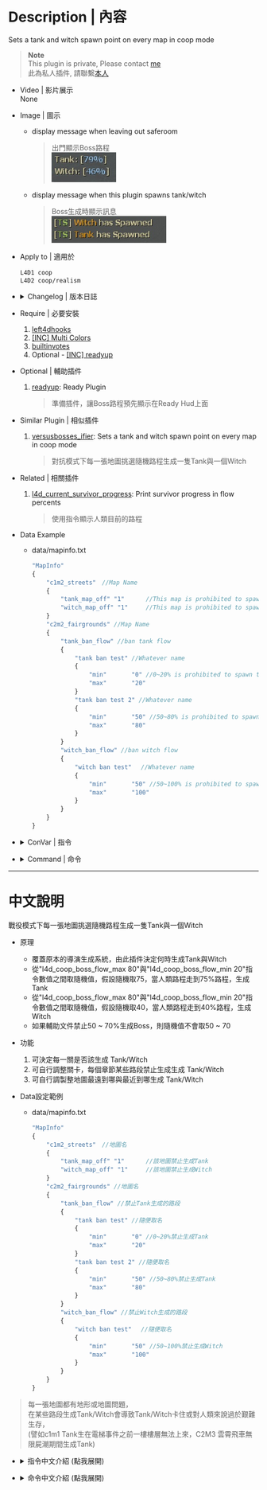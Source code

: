 # Description | 內容
Sets a tank and witch spawn point on every map in coop mode

> __Note__ <br/>
This plugin is private, Please contact [me](https://github.com/fbef0102/Game-Private_Plugin#私人插件列表-private-plugins-list)<br/>
此為私人插件, 請聯繫[本人](https://github.com/fbef0102/Game-Private_Plugin#私人插件列表-private-plugins-list)

* Video | 影片展示
<br/>None

* Image | 圖示
	* display message when leaving out saferoom
		> 出門顯示Boss路程
		<br/>![coopbosses_ifier_1](image/coopbosses_ifier_1.jpg)
	* display message when this plugin spawns tank/witch
		> Boss生成時顯示訊息
		<br/>![coopbosses_ifier_2](image/coopbosses_ifier_2.jpg)

* Apply to | 適用於
	```
	L4D1 coop
	L4D2 coop/realism
	```

* <details><summary>Changelog | 版本日誌</summary>

	* v1.4h (2023-2-11)
		* Fix plugin does not work if there is no any start safe area in some custom maps

	* v1.3
	    * Original Request by Anzu
</details>

* Require | 必要安裝
	1. [left4dhooks](https://forums.alliedmods.net/showthread.php?t=321696)
	2. [[INC] Multi Colors](https://github.com/fbef0102/L4D1_2-Plugins/releases/tag/Multi-Colors)
	3. [builtinvotes](https://github.com/L4D-Community/builtinvotes/actions)
	4. Optional - [[INC] readyup](/left4dead2/scripting/include/readyup.inc)

* Optional | 輔助插件
	1. [readyup](/Plugin_插件/Server_伺服器/readyup): Ready Plugin
		> 準備插件，讓Boss路程預先顯示在Ready Hud上面

* Similar Plugin | 相似插件
	1. [versusbosses_ifier](/Plugin_插件/Versus_對抗模式/versusbosses_ifier): Sets a tank and witch spawn point on every map in coop mode
		> 對抗模式下每一張地圖挑選隨機路程生成一隻Tank與一個Witch

* Related | 相關插件
	1. [l4d_current_survivor_progress](https://github.com/fbef0102/L4D1_2-Plugins/tree/master/l4d_current_survivor_progress): Print survivor progress in flow percents
		> 使用指令顯示人類目前的路程

* Data Example
	* data/mapinfo.txt
		```php
		"MapInfo"
		{
			"c1m2_streets"　//Map Name
			{
				"tank_map_off" "1" 		//This map is prohibited to spawn tank
				"witch_map_off" "1"	 	//This map is prohibited to spawn witch
			}
			"c2m2_fairgrounds" //Map Name
			{
				"tank_ban_flow" //ban tank flow
				{
					"tank ban test" //Whatever name
					{
						"min"		"0" //0~20% is prohibited to spawn tank
						"max"		"20"
					}
					"tank ban test 2" //Whatever name
					{
						"min"		"50" //50~80% is prohibited to spawn tank
						"max"		"80"
					}
				}
				"witch_ban_flow" //ban witch flow
				{
					"witch ban test"　 //Whatever name
					{
						"min"		"50" //50~100% is prohibited to spawn tank
						"max"		"100"
					}
				}
			}
		}
		```

* <details><summary>ConVar | 指令</summary>

	* cfg/sourcemod/coopbosses_ifier.cfg
		```php
		// Minimum flow amount witches should avoid tank spawns by, by half the value given on either side of the tank spawn
		l4d_coop_boss_avoid_tank_spawn "10"

		// Disable Tank spawn in Final Map
		l4d_coop_boss_final_tank_spawn_disable "1"

		// Disable Witch spawn in Final Map
		l4d_coop_boss_final_witch_spawn_disable "1"

		// Max fraction of map flow for tank/witch spawn location in coop
		l4d_coop_boss_flow_max "80"

		// Min fraction of map flow for tank/witch spawn location in coop
		l4d_coop_boss_flow_min "20"

		// Enable forcing boss spawns to obey boss spawn cvars
		l4d_coop_boss_spawn_cvars "1"

		// Don't override boss spawning rules on Static Tank Spawn maps (c7m1, c13m2)
		l4d_coop_boss_spawn_except_static "1"

		// If 1, Allow for Easy Setup of the Boss Spawns (!voteboss)
		l4d_coop_boss_vote "1"

		// How many players at least to vote Boss Spawns.
		l4d_coop_boss_vote_need_player "4"
		```
</details>

* <details><summary>Command | 命令</summary>

	* **Adm forces witch spawn percent before leaving saferoom (Adm required: ADMFLAG_BAN)**
		```php
		sm_setwitch <number>
		```

	* **Adm forces tank spawn percent before leaving saferoom (Adm required: ADMFLAG_BAN)**
		```php
		sm_settank <number>
		```

	* **Display Spawn percent for boss**
		```php
		sm_boss
		sm_tank
		sm_witch
		sm_t
		```

	* **Let's vote to set those Boss Spawns!**
		```php
		sm_voteboss	<tank> <witch>
		sm_bossvote <tank> <witch>
		```
</details>

- - - -
# 中文說明
戰役模式下每一張地圖挑選隨機路程生成一隻Tank與一個Witch

* 原理
	* 覆蓋原本的導演生成系統，由此插件決定何時生成Tank與Witch
	* 從"l4d_coop_boss_flow_max 80"與"l4d_coop_boss_flow_min 20"指令數值之間取隨機值，假設隨機取75，當人類路程走到75%路程，生成Tank
	* 從"l4d_coop_boss_flow_max 80"與"l4d_coop_boss_flow_min 20"指令數值之間取隨機值，假設隨機取40，當人類路程走到40%路程，生成Witch
	* 如果輔助文件禁止50 ~ 70%生成Boss，則隨機值不會取50 ~ 70

* 功能
	1. 可決定每一關是否該生成 Tank/Witch
	2. 可自行調整關卡，每個章節某些路段禁止生成生成 Tank/Witch
	3. 可自行調製整地圖最遠到哪與最近到哪生成 Tank/Witch

* Data設定範例
	* data/mapinfo.txt
		```php
		"MapInfo"
		{
			"c1m2_streets"　//地圖名
			{
				"tank_map_off" "1" 		//該地圖禁止生成Tank
				"witch_map_off" "1"	 	//該地圖禁止生成Witch
			}
			"c2m2_fairgrounds" //地圖名
			{
				"tank_ban_flow" //禁止Tank生成的路段
				{
					"tank ban test" //隨便取名
					{
						"min"		"0" //0~20%禁止生成Tank
						"max"		"20"
					}
					"tank ban test 2" //隨便取名
					{
						"min"		"50" //50~80%禁止生成Tank
						"max"		"80"
					}
				}
				"witch_ban_flow" //禁止Witch生成的路段
				{
					"witch ban test"　 //隨便取名
					{
						"min"		"50" //50~100%禁止生成Witch
						"max"		"100"
					}
				}
			}
		}
		```
> 每一張地圖都有地形或地圖問題，<br/>
在某些路段生成Tank/Witch會導致Tank/Witch卡住或對人類來說過於艱難生存，<br/>
(譬如c1m1 Tank生在電梯事件之前一樓樓層無法上來，C2M3 雲霄飛車無限屍潮期間生成Tank)

* <details><summary>指令中文介紹 (點我展開)</summary>

	* cfg/sourcemod/coopbosses_ifier.cfg
		```php
		// Tank 附近前後10% (20除以2) 避開生成witch
		l4d_coop_boss_avoid_tank_spawn "10"

		// 如果為1，最後一關預設不生成Tank
		l4d_coop_boss_final_tank_spawn_disable "1"

		// 如果為1，最後一關預設不生成Witch
		l4d_coop_boss_final_witch_spawn_disable "1"

		// 最遠80%生成 Tank/witch
		l4d_coop_boss_flow_max "80"

		// 最近20%生成 Tank/witch
		l4d_coop_boss_flow_min "20"

		// 強制VScript並覆蓋Boss生成效果 (不要修改此指令除非你知道在幹嗎)
		l4d_coop_boss_spawn_cvars "1"

		// 如果地圖為固定生成Tank的關卡，則不修改Boss路程 (譬如c7m1, c13m2，不要修改此指令除非你知道在幹嗎)
		l4d_coop_boss_spawn_except_static "1"

		// If 1, 允許玩家打 !voteboss 發起投票決定Tank/Witch 路程
		l4d_coop_boss_vote "1"

		// 發起!voteboss投票所需的玩家數量 
		l4d_coop_boss_vote_need_player "4"
		```
</details>

* <details><summary>命令中文介紹 (點我展開)</summary>

	* **管理員決定 witch 路程，請在出去安全室之前決定好 (權限：ADMFLAG_BAN)**
		```php
		sm_setwitch <數字>
		```

	* **管理員決定 tank 路程，請在出去安全室之前決定好 (權限：ADMFLAG_BAN)**
		```php
		sm_settank <數字>
		```

	* **打印該回合 Tank/Witch 路程**
		```php
		sm_boss
		sm_tank
		sm_witch
		sm_t
		```

	* **投票決定Tank/Witch的路程 ，請在出去安全室之前決定好**
		```php
		sm_voteboss <數字> <數字>
		sm_bossvote <數字> <數字>
		```
</details>
